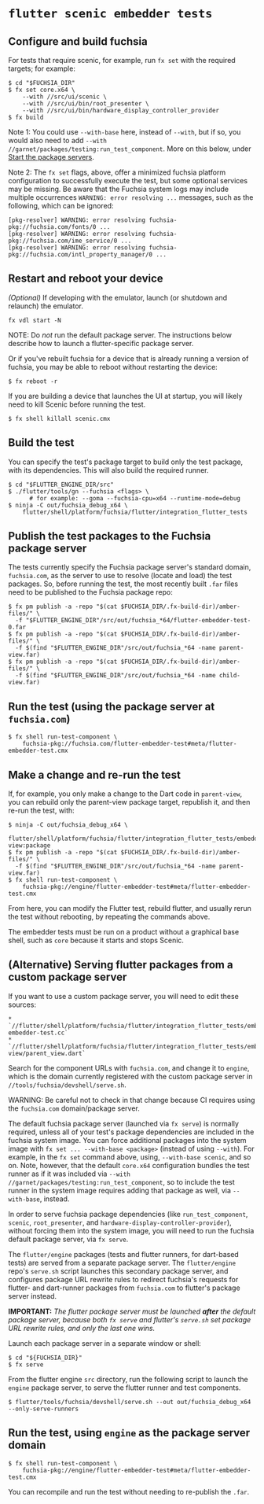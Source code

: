 # `flutter scenic embedder tests`

## Configure and build fuchsia

For tests that require scenic, for example, run `fx set` with the required
targets; for example:

```shell
$ cd "$FUCHSIA_DIR"
$ fx set core.x64 \
    --with //src/ui/scenic \
    --with //src/ui/bin/root_presenter \
    --with //src/ui/bin/hardware_display_controller_provider
$ fx build
```

Note 1: You could use `--with-base` here, instead of `--with`, but if so, you
would also need to add `--with //garnet/packages/testing:run_test_component`.
More on this below, under
[Start the package servers](#start-the-package-servers).

Note 2: The `fx set` flags, above, offer a minimized fuchsia platform
configuration to successfully execute the test, but some optional services may
be missing. Be aware that the Fuchsia system logs may include multiple
occurrences `WARNING: error resolving ...` messages, such as the following,
which can be ignored:

```
[pkg-resolver] WARNING: error resolving fuchsia-pkg://fuchsia.com/fonts/0 ...
[pkg-resolver] WARNING: error resolving fuchsia-pkg://fuchsia.com/ime_service/0 ...
[pkg-resolver] WARNING: error resolving fuchsia-pkg://fuchsia.com/intl_property_manager/0 ...
```

## Restart and reboot your device

_(Optional)_ If developing with the emulator, launch (or shutdown and relaunch)
the emulator.

```shell
fx vdl start -N
```

NOTE: Do _not_ run the default package server. The instructions below describe
how to launch a flutter-specific package server.

Or if you've rebuilt fuchsia for a device that is already running a version of
fuchsia, you may be able to reboot without restarting the device:

```shell
$ fx reboot -r
```

If you are building a device that launches the UI at startup, you will likely
need to kill Scenic before running the test.

```shell
$ fx shell killall scenic.cmx
```

## Build the test

You can specify the test's package target to build only the test package, with
its dependencies. This will also build the required runner.

```shell
$ cd "$FLUTTER_ENGINE_DIR/src"
$ ./flutter/tools/gn --fuchsia <flags> \
      # for example: --goma --fuchsia-cpu=x64 --runtime-mode=debug
$ ninja -C out/fuchsia_debug_x64 \
    flutter/shell/platform/fuchsia/flutter/integration_flutter_tests
```

## Publish the test packages to the Fuchsia package server

The tests currently specify the Fuchsia package server's standard domain,
`fuchsia.com`, as the server to use to resolve (locate and load) the test
packages. So, before running the test, the most recently built `.far` files
need to be published to the Fuchsia package repo:

```shell
$ fx pm publish -a -repo "$(cat $FUCHSIA_DIR/.fx-build-dir)/amber-files/" \
  -f "$FLUTTER_ENGINE_DIR"/src/out/fuchsia_*64/flutter-embedder-test-0.far
$ fx pm publish -a -repo "$(cat $FUCHSIA_DIR/.fx-build-dir)/amber-files/" \
  -f $(find "$FLUTTER_ENGINE_DIR"/src/out/fuchsia_*64 -name parent-view.far)
$ fx pm publish -a -repo "$(cat $FUCHSIA_DIR/.fx-build-dir)/amber-files/" \
  -f $(find "$FLUTTER_ENGINE_DIR"/src/out/fuchsia_*64 -name child-view.far)
```

## Run the test (using the package server at `fuchsia.com`)

```shell
$ fx shell run-test-component \
    fuchsia-pkg://fuchsia.com/flutter-embedder-test#meta/flutter-embedder-test.cmx
```

## Make a change and re-run the test

If, for example, you only make a change to the Dart code in `parent-view`, you
can rebuild only the parent-view package target, republish it, and then re-run
the test, with:

```shell
$ ninja -C out/fuchsia_debug_x64 \
    flutter/shell/platform/fuchsia/flutter/integration_flutter_tests/embedder/parent-view:package
$ fx pm publish -a -repo "$(cat $FUCHSIA_DIR/.fx-build-dir)/amber-files/" \
  -f $(find "$FLUTTER_ENGINE_DIR"/src/out/fuchsia_*64 -name parent-view.far)
$ fx shell run-test-component \
    fuchsia-pkg://engine/flutter-embedder-test#meta/flutter-embedder-test.cmx
```

From here, you can modify the Flutter test, rebuild flutter, and usually rerun
the test without rebooting, by repeating the commands above.

The embedder tests must be run on a product without a graphical base shell,
such as `core` because it starts and stops Scenic.

## (Alternative) Serving flutter packages from a custom package server

If you want to use a custom package server, you will need to edit these sources:

    * `//flutter/shell/platform/fuchsia/flutter/integration_flutter_tests/embedder/flutter-embedder-test.cc`
    * `//flutter/shell/platform/fuchsia/flutter/integration_flutter_tests/embedder/parent-view/parent_view.dart`

Search for the component URLs with `fuchsia.com`, and change it to `engine`,
which is the domain currently registered with the custom package server in
`//tools/fuchsia/devshell/serve.sh`.

WARNING: Be careful not to check in that change because CI requires using the
`fuchsia.com` domain/package server.

The default fuchsia package server (launched via `fx serve`) is normally
required, unless all of your test's package dependencies are included in the
fuchsia system image. You can force additional packages into the system image
with `fx set ... --with-base <package>` (instead of using `--with`). For
example, in the `fx set` command above, using, `--with-base scenic`, and so on.
Note, however, that the default `core.x64` configuration bundles the test
runner as if it was included via
`--with //garnet/packages/testing:run_test_component`, so to include the test
runner in the system image requires adding that package as well, via
`--with-base`, instead.

In order to serve fuchsia package dependencies (like `run_test_component`,
`scenic`, `root_presenter`, and `hardware-display-controller-provider`),
without forcing them into the system image, you will need to run the fuchsia
default package server, via `fx serve`.

The `flutter/engine` packages (tests and flutter runners, for dart-based tests)
are served from a separate package server. The `flutter/engine` repo's
`serve.sh` script launches this secondary package server, and configures
package URL rewrite rules to redirect fuchsia's requests for flutter- and
dart-runner packages from `fuchsia.com` to flutter's package server instead.

**IMPORTANT:** _The flutter package server must be launched **after** the
default package server, because both `fx serve` and flutter's `serve.sh` set
package URL rewrite rules, and only the last one wins._

Launch each package server in a separate window or shell:

```shell
$ cd "${FUCHSIA_DIR}"
$ fx serve
```

From the flutter engine `src` directory, run the following script to launch the
`engine` package server, to serve the flutter runner and test components.

```shell
$ flutter/tools/fuchsia/devshell/serve.sh --out out/fuchsia_debug_x64 --only-serve-runners
```

## Run the test, using `engine` as the package server domain

```shell
$ fx shell run-test-component \
    fuchsia-pkg://engine/flutter-embedder-test#meta/flutter-embedder-test.cmx
```

You can recompile and run the test without needing to re-publish the `.far`.
